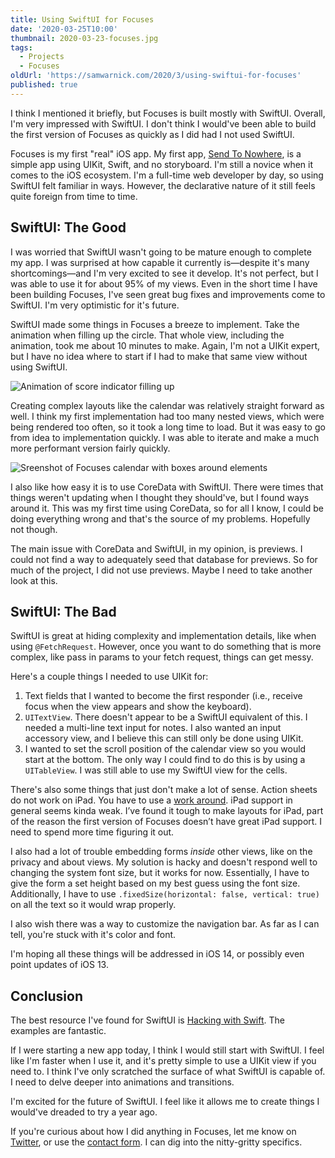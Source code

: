 ```yaml
---
title: Using SwiftUI for Focuses
date: '2020-03-25T10:00'
thumbnail: 2020-03-23-focuses.jpg
tags:
  - Projects
  - Focuses
oldUrl: 'https://samwarnick.com/2020/3/using-swiftui-for-focuses'
published: true
---
```


I think I mentioned it briefly, but Focuses is built mostly with SwiftUI. Overall, I'm very impressed with SwiftUI. I don't think I would've been able to build the first version of Focuses as quickly as I did had I not used SwiftUI.

Focuses is my first "real" iOS app. My first app, [Send To Nowhere](https://samwarnick.com/projects/send-to-nowhere), is a simple app using UIKit, Swift, and no storyboard. I'm still a novice when it comes to the iOS ecosystem. I'm a full-time web developer by day, so using SwiftUI felt familiar in ways. However, the declarative nature of it still feels quite foreign from time to time.

## SwiftUI: The Good

I was worried that SwiftUI wasn't going to be mature enough to complete my app. I was surprised at how capable it currently is—despite it's many shortcomings—and I'm very excited to see it develop. It's not perfect, but I was able to use it for about 95% of my views. Even in the short time I have been building Focuses, I've seen great bug fixes and improvements come to SwiftUI. I'm very optimistic for it's future.

SwiftUI made some things in Focuses a breeze to implement. Take the animation when filling up the circle. That whole view, including the animation, took me about 10 minutes to make. Again, I'm not a UIKit expert, but I have no idea where to start if I had to make that same view without using SwiftUI.

![Animation of score indicator filling up](https://res.cloudinary.com/verygoodfm/video/upload/c_fill,g_north,h_500,w_500,e_loop/v1584789978/samwarnick.com/score_indicator.gif)

Creating complex layouts like the calendar was relatively straight forward as well. I think my first implementation had too many nested views, which were being rendered too often, so it took a long time to load. But it was easy to go from idea to implementation quickly. I was able to iterate and make a much more performant version fairly quickly.

![Sreenshot of Focuses calendar with boxes around elements](https://res.cloudinary.com/verygoodfm/image/upload/v1584789837/samwarnick.com/calendar.png)

I also like how easy it is to use CoreData with SwiftUI. There were times that things weren't updating when I thought they should've, but I found ways around it. This was my first time using CoreData, so for all I know, I could be doing everything wrong and that's the source of my problems. Hopefully not though.

The main issue with CoreData and SwiftUI, in my opinion, is previews. I could not find a way to adequately seed that database for previews. So for much of the project, I did not use previews. Maybe I need to take another look at this.

## SwiftUI: The Bad

SwiftUI is great at hiding complexity and implementation details, like when using `@FetchRequest`. However, once you want to do something that is more complex, like pass in params to your fetch request, things can get messy.

Here's a couple things I needed to use UIKit for:

1. Text fields that I wanted to become the first responder (i.e., receive focus when the view appears and show the keyboard).
2. `UITextView`. There doesn't appear to be a SwiftUI equivalent of this. I needed a multi-line text input for notes. I also wanted an input accessory view, and I believe this can still only be done using UIKit.
3. I wanted to set the scroll position of the calendar view so you would start at the bottom. The only way I could find to do this is by using a `UITableView`. I was still able to use my SwiftUI view for the cells.

There's also some things that just don't make a lot of sense. Action sheets do not work on iPad. You have to use a [work around](https://stackoverflow.com/questions/56910941/present-actionsheet-in-swiftui-on-ipad). iPad support in general seems kinda weak. I’ve found it tough to make layouts for iPad, part of the reason the first version of Focuses doesn’t have great iPad support. I need to spend more time figuring it out.

I also had a lot of trouble embedding forms _inside_ other views, like on the privacy and about views. My solution is hacky and doesn't respond well to changing the system font size, but it works for now. Essentially, I have to give the form a set height based on my best guess using the font size. Additionally, I have to use `.fixedSize(horizontal: false, vertical: true)` on all the text so it would wrap properly.

I also wish there was a way to customize the navigation bar. As far as I can tell, you're stuck with it's color and font.

I'm hoping all these things will be addressed in iOS 14, or possibly even point updates of iOS 13.

## Conclusion

The best resource I've found for SwiftUI is [Hacking with Swift](https://www.hackingwithswift.com/quick-start/swiftui). The examples are fantastic.

If I were starting a new app today, I think I would still start with SwiftUI. I feel like I'm faster when I use it, and it's pretty simple to use a UIKit view if you need to. I think I've only scratched the surface of what SwiftUI is capable of. I need to delve deeper into animations and transitions.

I'm excited for the future of SwiftUI. I feel like it allows me to create things I would've dreaded to try a year ago.

If you're curious about how I did anything in Focuses, let me know on [Twitter](https://twitter.com/samwarnick), or use the [contact form](https://samwarnick.com/contact). I can dig into the nitty-gritty specifics.
